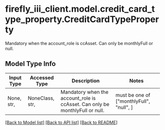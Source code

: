 # firefly_iii_client.model.credit_card_type_property.CreditCardTypeProperty

Mandatory when the account_role is ccAsset. Can only be monthlyFull or null.

## Model Type Info
Input Type | Accessed Type | Description | Notes
------------ | ------------- | ------------- | -------------
None, str,  | NoneClass, str,  | Mandatory when the account_role is ccAsset. Can only be monthlyFull or null. | must be one of ["monthlyFull", "null", ] 

[[Back to Model list]](../../README.md#documentation-for-models) [[Back to API list]](../../README.md#documentation-for-api-endpoints) [[Back to README]](../../README.md)

